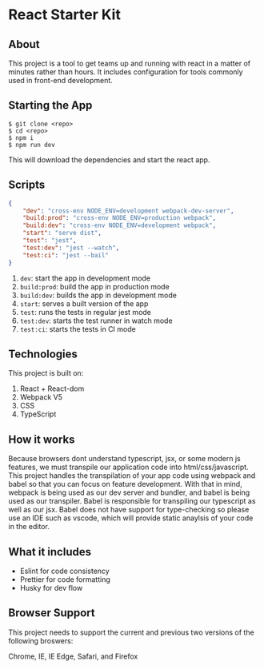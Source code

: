 # React Starter Kit

## About

This project is a tool to get teams up and running with react in a matter of minutes rather than hours. It includes configuration for tools commonly used in front-end development.

## Starting the App

```shell
$ git clone <repo>
$ cd <repo>
$ npm i 
$ npm run dev
```

This will download the dependencies and start the react app. 

## Scripts

```json
{
    "dev": "cross-env NODE_ENV=development webpack-dev-server",
    "build:prod": "cross-env NODE_ENV=production webpack",
    "build:dev": "cross-env NODE_ENV=development webpack",
    "start": "serve dist",
    "test": "jest",
    "test:dev": "jest --watch",
    "test:ci": "jest --bail"
}
```

1. `dev`: start the app in development mode
2. `build:prod`: build the app in production mode
3. `build:dev`: builds the app in development mode
4. `start`: serves a built version of the app
5. `test`: runs the tests in regular jest mode
6. `test:dev`: starts the test runner in watch mode
7. `test:ci`: starts the tests in CI mode

## Technologies

This project is built on:

1. React + React-dom
2. Webpack V5
3. CSS
4. TypeScript

## How it works

Because browsers dont understand typescript, jsx, or some modern js features, we must transpile our application code into html/css/javascript. This project handles the transpilation of your app code using webpack and babel so that you can focus on feature development. With that in mind, webpack is being used as our dev server and bundler, and babel is being used as our transpiler. Babel is responsible for transpiling our typescript as well as our jsx. Babel does not have support for type-checking so please use an IDE such as vscode, which will provide static anaylsis of your code in the editor.

## What it includes

- Eslint for code consistency
- Prettier for code formatting
- Husky for dev flow

## Browser Support

This project needs to support the current and previous two versions of the following broswers:

Chrome, IE, IE Edge, Safari, and Firefox


